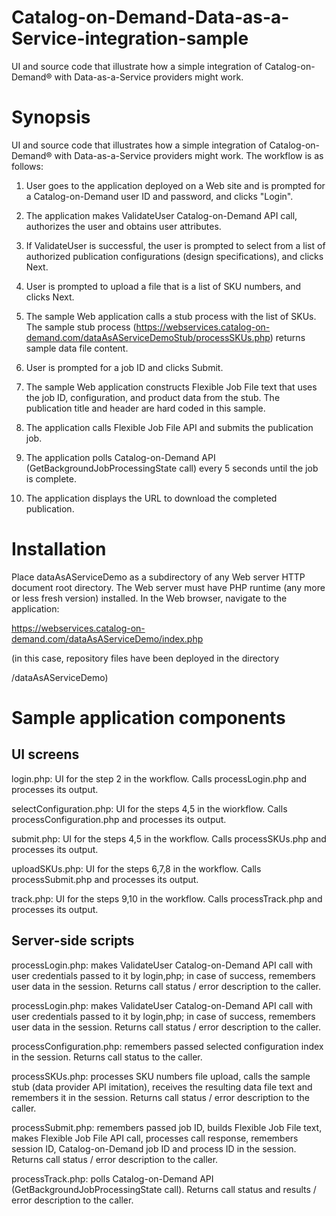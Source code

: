# Catalog-on-Demand-Data-as-a-Service-integration-sample
UI and source code that illustrate how a simple integration of Catalog-on-Demand® with Data-as-a-Service providers might work.

# Synopsis

UI and source code that illustrates how a simple integration of Catalog-on-Demand® with Data-as-a-Service providers might work. The workflow is as follows:

1. User goes to the application deployed on a Web site and is prompted for a Catalog-on-Demand user ID and password, and clicks "Login". 

2. The application makes ValidateUser Catalog-on-Demand API call, authorizes the user and obtains user attributes.

3. If ValidateUser is successful, the user is prompted to select from a list of authorized publication configurations (design specifications), and clicks Next.

4. User is prompted to upload a file that is a list of SKU numbers, and clicks Next.

5. The sample Web application calls a stub process with the list of SKUs. The sample stub process (https://webservices.catalog-on-demand.com/dataAsAServiceDemoStub/processSKUs.php) returns sample data file content.

6. User is prompted for a job ID and clicks Submit.

7. The sample Web application constructs Flexible Job File text that uses the job ID, configuration, and product data from the stub. The publication title and header are hard coded in this sample.

8. The application calls Flexible Job File API and submits the publication job. 

9. The application polls Catalog-on-Demand API (GetBackgroundJobProcessingState call) every 5 seconds until the job is complete. 

10. The application displays the URL to download the completed publication.

# Installation

Place dataAsAServiceDemo as a subdirectory of any Web server HTTP document root directory. The Web server must have PHP runtime (any more or less fresh version) installed. In the Web browser, navigate to the application: 

https://webservices.catalog-on-demand.com/dataAsAServiceDemo/index.php

(in this case, repository files have been deployed in the directory

/dataAsAServiceDemo)

# Sample application components

## UI screens

login.php: UI for the step 2 in the workflow. Calls processLogin.php and processes its output.

selectConfiguration.php: UI for the steps 4,5 in the wiorkflow. Calls processConfiguration.php and processes its output.

submit.php: UI for the steps 4,5 in the workflow. Calls processSKUs.php and processes its output.

uploadSKUs.php: UI for the steps 6,7,8 in the workflow. Calls processSubmit.php and processes its output.

track.php: UI for the steps 9,10 in the workflow. Calls processTrack.php and processes its output.

## Server-side scripts

processLogin.php: makes ValidateUser Catalog-on-Demand API call with user credentials passed to it by login,php; in case of success, remembers user data in the session. Returns call status / error description to the caller.

processLogin.php: makes ValidateUser Catalog-on-Demand API call with user credentials passed to it by login,php; in case of success, remembers user data in the session. Returns call status / error description to the caller.

processConfiguration.php: remembers passed selected configuration index in the session. Returns call status to the caller.

processSKUs.php: processes SKU numbers file upload, calls the sample stub (data provider API imitation), receives the resulting data file text and remembers it in the session. Returns call status / error description to the caller.

processSubmit.php: remembers passed job ID, builds Flexible Job File text, makes Flexible Job File API call, processes call response, remembers session ID, Catalog-on-Demand job ID and process ID in the session. Returns call status / error description to the caller.

processTrack.php: polls Catalog-on-Demand API (GetBackgroundJobProcessingState call). Returns call status and results / error description to the caller.
